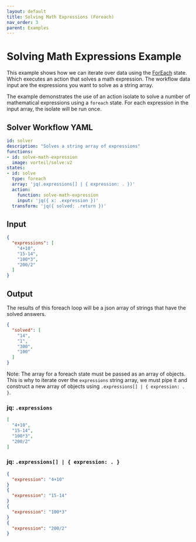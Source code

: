 ```yaml
---
layout: default
title: Solving Math Expressions (Foreach)
nav_order: 3
parent: Examples
---
```


# Solving Math Expressions Example

This example shows how we can iterate over data using the [ForEach](specification.html#foreachstate) state. Which executes an action that solves a math expression. The workflow data input are the expressions you want to solve as a string array.

The example demonstrates the use of an action isolate to solve a number of mathematical expressions using a `foreach` state. For each expression in the input array, the isolate will be run once. 

## Solver Workflow YAML

```yaml
id: solver
description: "Solves a string array of expressions"
functions: 
- id: solve-math-expression
  image: vorteil/solve:v2
states:
- id: solve
  type: foreach
  array: 'jq(.expressions[] | { expression: . })'
  action:
    function: solve-math-expression
    input: 'jq({ x: .expression })'
  transform: 'jq({ solved: .return })'
```

## Input

```json
{
  "expressions": [
    "4+10",
    "15-14",
    "100*3",
    "200/2"
  ]
}
```

## Output

The results of this foreach loop will be a json array of strings that have the solved answers.

```json
{
  "solved": [
    "14",
    "1",
    "300",
    "100"
  ]
}
```

Note: The array for a foreach state must be passed as an array of objects. This is why to iterate over the `expressions` string array, we must pipe it and construct a new array of objects using `.expressions[] | { expression: . }`.

### jq: `.expressions`
```json
[
  "4+10",
  "15-14",
  "100*3",
  "200/2"
]
```

### jq: `.expressions[] | { expression: . }`
```json
{
  "expression": "4+10"
}
{
  "expression": "15-14"
}
{
  "expression": "100*3"
}
{
  "expression": "200/2"
}

```
